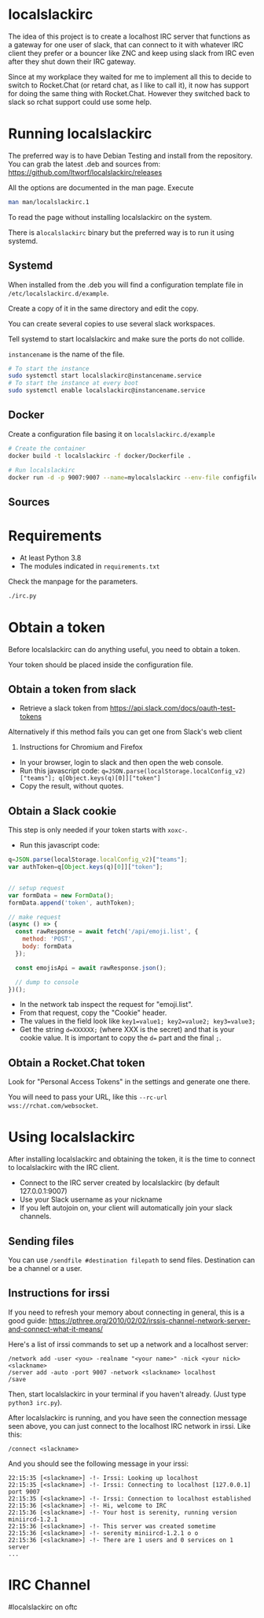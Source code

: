 localslackirc
=============

The idea of this project is to create a localhost IRC server that functions as
a gateway for one user of slack, that can connect to it with whatever IRC
client they prefer or a bouncer like ZNC and keep using slack from IRC even
after they shut down their IRC gateway.

Since at my workplace they waited for me to implement all this to decide to
switch to Rocket.Chat (or retard chat, as I like to call it), it now has
support for doing the same thing with Rocket.Chat. However they switched back
to slack so rchat support could use some help.

Running localslackirc
=====================

The preferred way is to have Debian Testing and install from the repository.
You can grab the latest .deb and sources from:
https://github.com/ltworf/localslackirc/releases

All the options are documented in the man page. Execute

```bash
man man/localslackirc.1
```

To read the page without installing localslackirc on the system.

There is a`localslackirc` binary but the preferred way is to run it
using systemd.

Systemd
-------

When installed from the .deb you will find a configuration template file in
`/etc/localslackirc.d/example`.

Create a copy of it in the same directory and edit the copy.

You can create several copies to use several slack workspaces.

Tell systemd to start localslackirc and make sure the ports do not collide.

`instancename` is the name of the file.

```bash
# To start the instance
sudo systemctl start localslackirc@instancename.service
# To start the instance at every boot
sudo systemctl enable localslackirc@instancename.service
```

Docker
------

Create a configuration file basing it on `localslackirc.d/example`

```bash
# Create the container
docker build -t localslackirc -f docker/Dockerfile .

# Run localslackirc
docker run -d -p 9007:9007 --name=mylocalslackirc --env-file configfile localslackirc
```

Sources
-------

# Requirements

* At least Python 3.8
* The modules indicated in `requirements.txt`

Check the manpage for the parameters.

```bash
./irc.py
```

Obtain a token
==============

Before localslackirc can do anything useful, you need to obtain a token.

Your token should be placed inside the configuration file.

Obtain a token from slack
-------------------------

* Retrieve a slack token from https://api.slack.com/docs/oauth-test-tokens

Alternatively if this method fails you can get one from Slack's web client

1) Instructions for Chromium and Firefox

* In your browser, login to slack and then open the web console.
* Run this javascript code: `q=JSON.parse(localStorage.localConfig_v2)["teams"]; q[Object.keys(q)[0]]["token"]`
* Copy the result, without quotes.

Obtain a Slack cookie
---------------------

This step is only needed if your token starts with `xoxc-`.

* Run this javascript code:

```js
q=JSON.parse(localStorage.localConfig_v2)["teams"];
var authToken=q[Object.keys(q)[0]]["token"];


// setup request
var formData = new FormData();
formData.append('token', authToken);

// make request
(async () => {
  const rawResponse = await fetch('/api/emoji.list', {
    method: 'POST',
    body: formData
  });

  const emojisApi = await rawResponse.json();

  // dump to console
})();
```

* In the network tab inspect the request for "emoji.list".
* From that request, copy the "Cookie" header.
* The values in the field look like `key1=value1; key2=value2; key3=value3;`
* Get the string `d=XXXXXX;` (where XXX is the secret) and that is your cookie value. It is important to copy the `d=` part and the final `;`.


Obtain a Rocket.Chat token
--------------------------

Look for "Personal Access Tokens" in the settings and generate one there.

You will need to pass your URL, like this `--rc-url wss://rchat.com/websocket`.


Using localslackirc
===================

After installing localslackirc and obtaining the token, it is the time
to connect to localslackirc with the IRC client.

* Connect to the IRC server created by localslackirc (by default 127.0.0.1:9007)
* Use your Slack username as your nickname
* If you left autojoin on, your client will automatically join your slack channels.

## Sending files
You can use `/sendfile #destination filepath` to send files. Destination can be a channel or a user.

## Instructions for irssi

If you need to refresh your memory about connecting in general, this is a good guide: https://pthree.org/2010/02/02/irssis-channel-network-server-and-connect-what-it-means/

Here's a list of irssi commands to set up a network and a localhost server:

```
/network add -user <you> -realname "<your name>" -nick <your nick> <slackname>
/server add -auto -port 9007 -network <slackname> localhost
/save
```

Then, start localslackirc in your terminal if you haven't already. (Just type `python3 irc.py`).

After localslackirc is running, and you have seen the connection
message seen above, you can just connect to the localhost IRC network
in irssi. Like this:

```
/connect <slackname>
```

And you should see the following message in your irssi:
```
22:15:35 [<slackname>] -!- Irssi: Looking up localhost
22:15:35 [<slackname>] -!- Irssi: Connecting to localhost [127.0.0.1] port 9007
22:15:35 [<slackname>] -!- Irssi: Connection to localhost established
22:15:36 [<slackname>] -!- Hi, welcome to IRC
22:15:36 [<slackname>] -!- Your host is serenity, running version miniircd-1.2.1
22:15:36 [<slackname>] -!- This server was created sometime
22:15:36 [<slackname>] -!- serenity miniircd-1.2.1 o o
22:15:36 [<slackname>] -!- There are 1 users and 0 services on 1 server
...
```

IRC Channel
===========

#localslackirc on oftc
